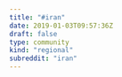 ```yaml
---
title: "#iran"
date: 2019-01-03T09:57:36Z
draft: false
type: community
kind: "regional"
subreddit: "iran"
---
```

